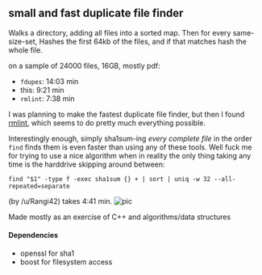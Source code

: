 small and fast duplicate file finder
---

Walks a directory, adding all files into a sorted map. Then for every same-size-set, Hashes the first 64kb of the files, and if that matches hash the whole file.

on a sample of 24000 files, 16GB, mostly pdf:
* `fdupes`: 14:03 min
* this: 9:21 min
* `rmlint`: 7:38 min

I was planning to make the fastest duplicate file finder, but then I found [rmlint](https://github.com/sahib/rmlint), which seems to do pretty much everything possible.

Interestingly enough, simply sha1sum-ing *every complete file* in the order `find` finds them is even faster than using any of these tools. Well fuck me for trying to use a nice algorithm when in reality the only thing taking any time is the harddrive skipping around between:

    find "$1" -type f -exec sha1sum {} + | sort | uniq -w 32 --all-repeated=separate
(by /u/Rangi42) takes 4:41 min.
![pic](http://i.imgur.com/SdLftak.png)

Made mostly as an exercise of C++ and algorithms/data structures

#### Dependencies
* openssl for sha1
* boost for filesystem access
